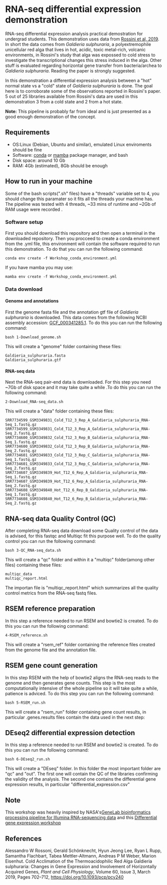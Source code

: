 # RNA-seq differential expression demonstration

RNA-seq differential expression analysis practical demostration for undergrad students. This demonstration uses data from [Rossini et al, 2019](https://doi.org/10.1093/pcp/pcy240). In short the data comes from _Galdieria sulphuraria_, a polyextremophile unicellular red alga that lives in hot, acidic, toxic metal-rich, volcanic environments, in Rossini's study that alga was expossed to cold stress to investigate the transcriptional changes this stress induced in the alga. Other stuff is evaluated regarding horizontal gene transfer from bacteria/archea to _Galdieria sulphuraria_. Reading the paper is strongly suggested. 

In this demonstration a differential expression analysis between a "hot" normal state vs a "cold" state of _Galdieria sulphuraria_ is done. The goal here is to corroborate some of the observations reported in Rossini's paper. 5 out of 25 libraries available from Rossini's data are used in this demonstration 3 from a cold state and 2 from a hot state. 

**Note:** This pipeline is probably far from ideal and is just presented as a good enough demonstration of the concept.

## Requirements
- OS:Linux (Debian, Ubuntu and similar), emulated Linux enviroments should be fine
- Software: [conda](https://docs.conda.io/projects/conda/en/latest/user-guide/install/linux.html) or [mamba](https://anaconda.org/conda-forge/mamba) package manager, and bash
- Disk space: around 10 Gb
- RAM: 4Gb (estimated), 8Gb should be enough

## How to run in your machine

Some of the bash scripts(".sh" files) have a "threads" variable set to 4, you should change this paramater so it fits all the threads your machine has. The pipeline was tested with 4 threads, ~33 mins of runtime and ~2Gb of RAM usage were recorded . 

### Software setup

First you should download this repository and then open a terminal in the downloaded repository. Then you procceed to create a conda environment from the .yml file, this environment will contain the software required to run this demonstration. To do that you can run the following command:

```
conda env create -f Workshop_conda_environment.yml
```
If you have mamba you may use:

```
mamba env create -f Workshop_conda_environment.yml
```
### Data download 

#### Genome and annotations
First the genome fasta file and the annotation gtf file of _Galdieria sulphuraria_ is downloaded. This data comes from the following NCBI assembly accession: [GCF_000341285.1](https://www.ncbi.nlm.nih.gov/assembly/GCF_000341285.1/). To do this you can run the following command:

```
bash 1-Download_genome.sh
```
This will create a "genome" folder containing these files:

```
Galdieria_sulphuraria.fasta
Galdieria_sulphuraria.gtf
```
#### RNA-seq data 

Next the RNA-seq pair-end data is downloaded. For this step you need ~7Gb of disk space and it may take quite a while .To do this you can run the following command:

```
2-Download_RNA-seq_data.sh 
```

This will create a "data" folder containing these files:

```
SRR7734599_GSM3349831_Cold_T12_3_Rep_A_Galdieria_sulphuraria_RNA-Seq_1.fastq.gz
SRR7734599_GSM3349831_Cold_T12_3_Rep_A_Galdieria_sulphuraria_RNA-Seq_2.fastq.gz
SRR7734600_GSM3349832_Cold_T12_3_Rep_B_Galdieria_sulphuraria_RNA-Seq_1.fastq.gz
SRR7734600_GSM3349832_Cold_T12_3_Rep_B_Galdieria_sulphuraria_RNA-Seq_2.fastq.gz
SRR7734601_GSM3349833_Cold_T12_3_Rep_C_Galdieria_sulphuraria_RNA-Seq_1.fastq.gz
SRR7734601_GSM3349833_Cold_T12_3_Rep_C_Galdieria_sulphuraria_RNA-Seq_2.fastq.gz
SRR7734607_GSM3349839_Hot_T12_6_Rep_A_Galdieria_sulphuraria_RNA-Seq_1.fastq.gz
SRR7734607_GSM3349839_Hot_T12_6_Rep_A_Galdieria_sulphuraria_RNA-Seq_2.fastq.gz
SRR7734608_GSM3349840_Hot_T12_6_Rep_B_Galdieria_sulphuraria_RNA-Seq_1.fastq.gz
SRR7734608_GSM3349840_Hot_T12_6_Rep_B_Galdieria_sulphuraria_RNA-Seq_2.fastq.gz

```
## RNA-seq data Quality Control (QC)

After completing RNA-seq data download some Quality control of the data is advised, for this fastqc and Multiqc fit this purpose well. To do the quality control you can run the following command:

```
bash 3-QC_RNA-seq_data.sh
```
This will create a "qc" folder and within it a "multiqc" folder(among other files) containing these files:

```
multiqc_data
multiqc_report.html
```
The importan file is "multiqc_report.html" which summarizes all the quality control metrics from the RNA-seq fastq files.


## RSEM reference preparation

In this step a reference needed to run RSEM and bowtie2 is created. To do this you can run the following command:

```
4-RSEM_reference.sh

```
This will create a "rsem_ref" folder containing the reference files created from the genome file and the annotation file. 


## RSEM gene count generation

In this step RSEM with the help of bowtie2 aligns the RNA-seq reads to the genome and then generates gene counts. This step is the most computationally intensive of the whole pipeline so it will take quite a while, patience is adviced. To do this step you can run the following command:

```
bash 5-RSEM_run.sh
```
This will create a "rsem_run" folder containing gene count results, in particular .genes.results files contain the data used in the next step:

## DEseq2 differential expression detection

In this step a reference needed to run RSEM and bowtie2 is created. To do this you can run the following command:

```
bash 6-DEseq2_run.sh
```
This will create a "DEseq" folder. In this folder the most important folder are "qc" and "out". The first one will contain the QC of the libraries confirming the validity of the analysis. The second one contains the differential gene expression results, in particular "differential_expression.csv"

## Note

This workshop was heavily inspired by NASA's[GeneLab bioinformatics processing pipeline for Illumina RNA-sequencing data](https://github.com/nasa/GeneLab_Data_Processing/tree/master/RNAseq) and this [Differential gene expression workshop](https://github.com/hbctraining/DGE_workshop)

## References

  Alessandro W Rossoni, Gerald Schönknecht, Hyun Jeong Lee, Ryan L Rupp, Samantha Flachbart, Tabea Mettler-Altmann, Andreas P M Weber, Marion Eisenhut. Cold Acclimation of the Thermoacidophilic Red Alga Galdieria sulphuraria: Changes in Gene Expression and Involvement of Horizontally Acquired Genes, _Plant and Cell Physiology_, Volume 60, Issue 3, March 2019, Pages 702–712, https://doi.org/10.1093/pcp/pcy240


